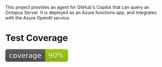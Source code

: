 This project provides an agent for GitHub's Copilot that can query an Octopus
Server. It is deployed as an Azure functions app, and integrates with the
Azure OpenAI service.

# Test Coverage

![coverage badge](./coverage.svg)
